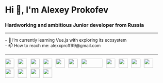 # Hi 👋, I'm Alexey Prokofev
### Hardworking and ambitious Junior developer from Russia
<hr>
- 🌱 I’m currently learning Vue.js with exploring its ecosystem <br>
- 📫 How to reach me: alexxproff69@gmail.com
<hr>
<span>
<img src="https://user-images.githubusercontent.com/62440186/118359846-f9bf1d80-b58d-11eb-87cc-cd7ed15bdefb.png" width="30px" height="30px">&nbsp;&nbsp;
<img src="https://user-images.githubusercontent.com/62440186/118359167-e8c0dd00-b58a-11eb-9cc0-a5a253e987e4.png" width="30px" height="30px">&nbsp;&nbsp;
<img src="https://user-images.githubusercontent.com/62440186/118359835-f166e280-b58d-11eb-81a4-6468a086f59e.png" width="30px" height="30px">&nbsp;&nbsp;
<img src="https://user-images.githubusercontent.com/62440186/118359848-fa57b400-b58d-11eb-9908-e1dbed0d4f8e.png" width="30px" height="30px">&nbsp;&nbsp;
<img src="https://user-images.githubusercontent.com/62440186/118359853-faf04a80-b58d-11eb-973e-58d175d51cf2.png" width="30px" height="30px">&nbsp;&nbsp;
<img src="https://user-images.githubusercontent.com/62440186/118359854-fb88e100-b58d-11eb-9878-355e6ca78c8f.png" width="30px" height="30px">&nbsp;&nbsp;
<img src="https://user-images.githubusercontent.com/62440186/118359844-f9268700-b58d-11eb-9aa0-81442c2c0328.png" width="70px" height="30px">&nbsp;&nbsp;
<img src="https://user-images.githubusercontent.com/62440186/118359858-fc217780-b58d-11eb-9b51-fc31fc407bd3.png" width="30px" height="30px">&nbsp;&nbsp;
<img src="https://user-images.githubusercontent.com/62440186/118359851-faf04a80-b58d-11eb-81af-7871f1e1d021.png" width="30px" height="30px">&nbsp;&nbsp;
<img src="https://user-images.githubusercontent.com/62440186/118359860-fcba0e00-b58d-11eb-8029-10686c672fa3.png" width="30px" height="30px">&nbsp;&nbsp;
<img src="https://user-images.githubusercontent.com/62440186/118359842-f88df080-b58d-11eb-94e2-4f85175a828a.png" width="30px" height="30px">&nbsp;&nbsp;
<img src="https://user-images.githubusercontent.com/62440186/118359859-fc217780-b58d-11eb-944e-870eab03da68.png" width="30px" height="30px">&nbsp;&nbsp;
<img src="https://user-images.githubusercontent.com/62440186/118359861-fcba0e00-b58d-11eb-9936-cd6a341da0e6.png" width="30px" height="30px">&nbsp;&nbsp;
<img src="https://user-images.githubusercontent.com/62440186/118359849-fa57b400-b58d-11eb-9004-9928813ce31d.png" width="30px" height="30px">&nbsp;&nbsp;
<img src="https://user-images.githubusercontent.com/62440186/118359850-fa57b400-b58d-11eb-8c06-228a1ef67e8d.png" width="30px" height="30px">&nbsp;&nbsp;
</span>
<!--
**josqer/josqer** is a ✨ _special_ ✨ repository because its `README.md` (this file) appears on your GitHub profile.
c
Here are some ideas to get you started:

- 🔭 I’m currently working on ...

- 👯 I’m looking to collaborate on ...
- 🤔 I’m looking for help with ...
- 💬 Ask me about ...

- 😄 Pronouns: ...
- ⚡ Fun fact: ...
-->
